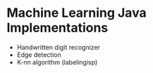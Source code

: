 # Machine Learning Java Implementations

- Handwritten digit recognizer
- Edge detection
- K-nn algorithm (labelingisp)
